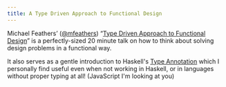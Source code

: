 ```yaml
---
title: A Type Driven Approach to Functional Design
---
```


Michael Feathers’ ([@mfeathers](https://twitter.com/mfeathers)) “[Type Driven Approach to Functional Design](http://www.infoq.com/presentations/Type-Functional-Design)” is a perfectly-sized 20 minute talk on how to think about solving design problems in a functional way.

It also serves as a gentle introduction to Haskell's [Type Annotation](http://learnyouahaskell.com/types-and-typeclasses) which I personally find useful even when not working in Haskell, or in languages without proper typing at all! (JavaScript I'm looking at you)
